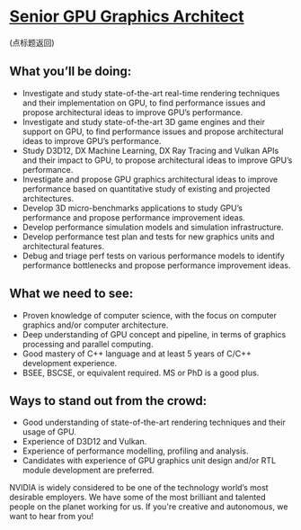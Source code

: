 # [Senior GPU Graphics Architect](https://github.com/CarraZhou/NVIDIA-Position/blob/master/NVIDIA-Positions.md) # 
(点标题返回)

## What you’ll be doing: ##
- Investigate and study state-of-the-art real-time rendering techniques and their implementation on GPU, to find performance issues and propose architectural ideas to improve GPU’s performance.
- Investigate and study state-of-the-art 3D game engines and their support on GPU, to find performance issues and propose architectural ideas to improve GPU’s performance.
- Study D3D12, DX Machine Learning, DX Ray Tracing and Vulkan APIs and their impact to GPU, to propose architectural ideas to improve GPU’s performance.
- Investigate and propose GPU graphics architectural ideas to improve performance based on quantitative study of existing and projected architectures.
- Develop 3D micro-benchmarks applications to study GPU’s performance and propose performance improvement ideas.
- Develop performance simulation models and simulation infrastructure.
- Develop performance test plan and tests for new graphics units and architectural features.
- Debug and triage perf tests on various performance models to identify performance bottlenecks and propose performance improvement ideas.

## What we need to see: ##
- Proven knowledge of computer science, with the focus on computer graphics and/or computer architecture.
- Deep understanding of GPU concept and pipeline, in terms of graphics processing and parallel computing.
- Good mastery of C++ language and at least 5 years of C/C++ development experience.
- BSEE, BSCSE, or equivalent required. MS or PhD is a good plus.

## Ways to stand out from the crowd: ##
- Good understanding of state-of-the-art rendering techniques and their usage of GPU.
- Experience of D3D12 and Vulkan.
- Experience of performance modelling, profiling and analysis.
- Candidates with experience of GPU graphics unit design and/or RTL module development are preferred.

NVIDIA is widely considered to be one of the technology world’s most desirable employers. We have some of the most brilliant and talented people on the planet working for us. If you're creative and autonomous, we want to hear from you!
